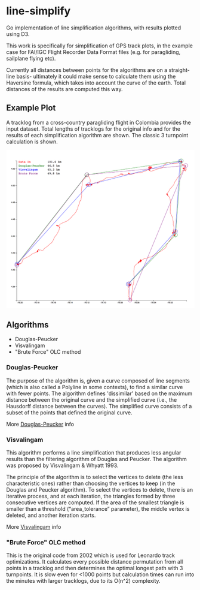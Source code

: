# line-simplify

Go implementation of line simplification algorithms, with results plotted using D3.

This work is specifically for simplification of GPS track plots, in the example case for FAI/IGC Flight Recorder Data Format files (e.g. for paragliding, sailplane flying etc).

Currently all distances between points for the algorithms are on a straight-line basis- ultimately it could make sense to calculate them using the Haversine formula, which takes into account the curve of the earth. Total distances of the results are computed this way.

## Example Plot

A tracklog from a cross-country paragliding flight in Colombia provides the input dataset.
Total lengths of tracklogs for the original info and for the results of each simplification algorithm are shown. The classic 3 turnpoint calculation is shown.

![Example Plot](static/example-plot2.png "Example Plot")

## Algorithms

* Douglas-Peucker
* Visvalingam
* "Brute Force" OLC method

### Douglas-Peucker

The purpose of the algorithm is, given a curve composed of line segments (which is also called a Polyline in some contexts), to find a similar curve with fewer points. The algorithm defines 'dissimilar' based on the maximum distance between the original curve and the simplified curve (i.e., the Hausdorff distance between the curves). The simplified curve consists of a subset of the points that defined the original curve.

More [Douglas-Peucker](https://en.wikipedia.org/wiki/Ramer%E2%80%93Douglas%E2%80%93Peucker_algorithm) info

### Visvalingam

This algorithm performs a line simplification that produces less angular results than the filtering algorithm of Douglas and Peucker. The algorithm was proposed by Visvalingam & Whyatt 1993.

The principle of the algorithm is to select the vertices to delete (the less characteristic ones) rather than choosing the vertices to keep (in the Douglas and Peucker algorithm). To select the vertices to delete, there is an iterative process, and at each iteration, the triangles formed by three consecutive vertices are computed. If the area of the smallest triangle is smaller than a threshold (“area_tolerance” parameter), the middle vertex is deleted, and another iteration starts.

More [Visvalingam](https://ignf.github.io/CartAGen/docs/algorithms/line/visvalingam.html) info

### "Brute Force" OLC method

This is the original code from 2002 which is used for Leonardo track optimizations. It calculates every possible distance permutation from all points in a tracklog and then determines the optimal longest path with 3 turnpoints. It is slow even for <1000 points but calculation times can run into the minutes with larger tracklogs, due to its O(n^2) complexity.